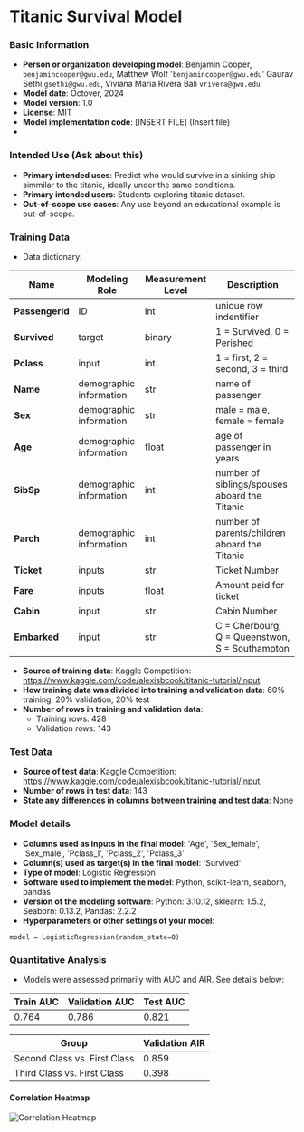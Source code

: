 # Titanic Survival Model

### Basic Information

* **Person or organization developing model**: Benjamin Cooper, `benjamincooper@gwu.edu`, Matthew Wolf '`benjamincooper@gwu.edu`'  Gaurav Sethi `gsethi@gwu.edu`, Viviana Maria Rivera Bali `vrivera@gwu.edu`
* **Model date**: Octover, 2024
* **Model version**: 1.0
* **License**: MIT
* **Model implementation code**: [INSERT FILE] (Insert file)
* 

### Intended Use (Ask about this)
* **Primary intended uses**: Predict who would survive in a sinking ship simmilar to the titanic, ideally under the same conditions.
* **Primary intended users**: Students exploring titanic dataset.
* **Out-of-scope use cases**: Any use beyond an educational example is out-of-scope.

### Training Data

* Data dictionary: 

| Name | Modeling Role | Measurement Level| Description|
| ---- | ------------- | ---------------- | ---------- |
|**PassengerId**| ID | int | unique row indentifier |
| **Survived** | target | binary | 1 = Survived, 0 = Perished |
| **Pclass** | input | int | 1 = first, 2 = second, 3 = third |
| **Name** | demographic information | str | name of passenger |
| **Sex** | demographic information | str | male = male, female = female |
| **Age** | demographic information | float | age of passenger in years |
| **SibSp** | demographic information | int | number of siblings/spouses aboard the Titanic |
| **Parch** | demographic information | int | number of parents/children aboard the Titanic |
| **Ticket** | inputs | str | Ticket Number |
| **Fare** | inputs | float | Amount paid for ticket |
| **Cabin**| input | str | Cabin Number |
| **Embarked**| input | str | C = Cherbourg, Q = Queenstwon, S = Southampton |

* **Source of training data**: Kaggle Competition: https://www.kaggle.com/code/alexisbcook/titanic-tutorial/input
* **How training data was divided into training and validation data**: 60% training, 20% validation, 20% test
* **Number of rows in training and validation data**:
  * Training rows: 428
  * Validation rows: 143

### Test Data
* **Source of test data**:  Kaggle Competition: https://www.kaggle.com/code/alexisbcook/titanic-tutorial/input
* **Number of rows in test data**: 143
* **State any differences in columns between training and test data**: None

### Model details
* **Columns used as inputs in the final model**: 'Age',
       'Sex_female', 'Sex_male', 'Pclass_1', 'Pclass_2', 'Pclass_3'
* **Column(s) used as target(s) in the final model**: 'Survived'
* **Type of model**: Logistic Regression 
* **Software used to implement the model**: Python, scikit-learn, seaborn, pandas
* **Version of the modeling software**: Python: 3.10.12, sklearn: 1.5.2, Seaborn: 0.13.2, Pandas: 2.2.2
* **Hyperparameters or other settings of your model**: 
```
model = LogisticRegression(random_state=0)

```
### Quantitative Analysis

* Models were assessed primarily with AUC and AIR. See details below:

| Train AUC | Validation AUC | Test AUC |
| ------ | ------- | -------- |
| 0.764 | 0.786 | 0.821 |

| Group | Validation AIR |
|-------|-----|
| Second Class vs. First Class | 0.859 |
| Third Class vs. First Class | 0.398 |


#### Correlation Heatmap
![Correlation Heatmap](download.png)
